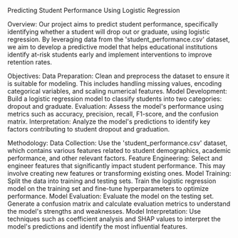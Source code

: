 Predicting Student Performance Using Logistic Regression

Overview:
Our project aims to predict student performance, specifically identifying whether a student will drop out or graduate, using logistic regression. By leveraging data from the 'student_performance.csv' dataset, we aim to develop a predictive model that helps educational institutions identify at-risk students early and implement interventions to improve retention rates.

Objectives:
Data Preparation: Clean and preprocess the dataset to ensure it is suitable for modeling. This includes handling missing values, encoding categorical variables, and scaling numerical features.
Model Development: Build a logistic regression model to classify students into two categories: dropout and graduate.
Evaluation: Assess the model's performance using metrics such as accuracy, precision, recall, F1-score, and the confusion matrix.
Interpretation: Analyze the model's predictions to identify key factors contributing to student dropout and graduation.

Methodology:
Data Collection: Use the 'student_performance.csv' dataset, which contains various features related to student demographics, academic performance, and other relevant factors.
Feature Engineering: Select and engineer features that significantly impact student performance. This may involve creating new features or transforming existing ones.
Model Training: Split the data into training and testing sets. Train the logistic regression model on the training set and fine-tune hyperparameters to optimize performance.
Model Evaluation: Evaluate the model on the testing set. Generate a confusion matrix and calculate evaluation metrics to understand the model's strengths and weaknesses.
Model Interpretation: Use techniques such as coefficient analysis and SHAP values to interpret the model's predictions and identify the most influential features.
